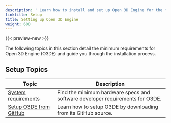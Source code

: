 ```yaml
---
description: ' Learn how to install and set up Open 3D Engine for the first time. '
linktitle: Setup
title: Setting up Open 3D Engine
weight: 600
---
```


{{< preview-new >}}

The following topics in this section detail the minimum requirements for Open 3D Engine (O3DE) and guide you through the installation process.
## Setup Topics

| Topic | Description |
| --- | --- |
| [System requirements](./requirements.md) | Find the minimum hardware specs and software developer requirements for O3DE. |
| [Setup O3DE from GitHub](./setup-from-installer.md) | Learn how to setup O3DE by downloading from its GitHub source. |
